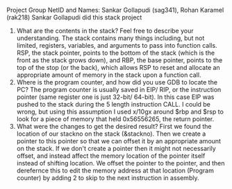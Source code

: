 Project Group NetID and Names: Sankar Gollapudi (sag341), Rohan Karamel (rak218)
Sankar Gollapudi did this stack project

1. What are the contents in the stack? Feel free to describe your understanding.
    The stack contains many things including, but not limited, registers, variables, and arguments to pass into function calls. RSP, the stack pointer, points to the bottom of the stack (which is the front as the stack grows down), and RBP, the base pointer, points to the top of the stop (or the back), which allows RSP to reset and allocate an appropriate amount of memory in the stack upon a function call. 
2. Where is the program counter, and how did you use GDB to locate the PC?
    The program counter is usually saved in EIP/ RIP, or the instruction pointer (same register one is just 32-bit/ 64-bit). In this case EIP was pushed to the stack during the 5 length instruction CALL. I could be wrong, but using this assumption I used x/10gx around $rbp and $rsp to look for a piece of memory that held 0x56556265, the return pointer.
3. What were the changes to get the desired result?
    First we found the location of our stackno on the stack (&stackno). Then we create a pointer to this pointer so that we can offset it by an appropriate amount on the stack. If we don't create a pointer then it might not necessarily offset, and instead affect the memory location of the pointer itself instead of shifting location. We offset the pointer to the pointer, and then derefernce this to edit the memory address at that location (Program counter) by adding 2 to skip to the next instruction in assembly.